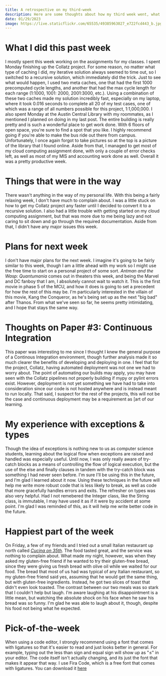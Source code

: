 ```yaml
---
title: A retrospective on my third-week
description: Here are some thoughts about how my third week went, what I'm looking forward to in the future and some of my favorite things from the week.
date: 01/29/2023
image: https://live.staticflickr.com/65535/49385963027_e722fcd443_b.jpg
---
```


# What I did this past week

I mostly spent this week working on the assignments for my classes. I spent Monday finishing up the Collatz project. For some reason, no matter what type of caching I did, my iterative solution always seemed to time out, so I switched to a recursive solution, which immediately did the trick. Just to see what would happen, I used two meta caches, one that had the first 1000 precomputed cycle lengths, and another that had the max cycle length for each range (1:1000, 1001: 2000, 2001:3000, etc.). Using a combination of these two caches made my solution incredibly fast, especially on my laptop, where it took 0.016 seconds to complete all 20 of my test cases, one of which was a range of all numbers possible for this project, 1:1,000,000. I also spent Monday at the Austin Central Library with my roommates, as I mentioned I planned on doing in my last post. The entire building is really pretty and is such a wonderful place to get work done. With 6 floors of open space, you're sure to find a spot that you like. I highly recommend going if you're able to make the bus ride out there from campus. Unfortunately, I once again forgot to take pictures so at the top is a picture of the library that I found online. Aside from that, I managed to get most of my cloud computing assignment done, with only a couple of error checks left, as well as most of my MIS and accounting work done as well. Overall it was a pretty productive week.

# Things that were in the way

There wasn't anything in the way of my personal life. With this being a fairly relaxing week, I don't have much to complain about. I was a little stuck on how to get my Collatz project any faster until I decided to convert it to a recursive solution. I also had a little trouble with getting started on my cloud computing assignment, but that was more due to me being lazy and not caring to sit down and go through the required documentation. Aside from that, I didn't have any major issues this week.

# Plans for next week

I don't have major plans for the next week. I imagine it's going to be fairly similar to this week, though I am a little ahead with my work so I might use the free time to start on a personal project of some sort. *Antman and the Wasp: Quantumania* comes out in theaters this week, and being the Marvel and DC fanboy that I am, I absolutely cannot wait to watch it. This is the first movie in phase 5 of the MCU, and how it does is going to set a precedent for how the rest of this may be. I'm particularly interested in the villain of this movie, Kang the Conqueror, as he's being set up as the next "big bad" after Thanos. From what we've seen so far, he seems pretty intimidating, and I hope that stays the same way.

# Thoughts on Paper #3: Continuous Integration

This paper was interesting to me since I thought I knew the general purpose of a Continous Integration environment, though further analysis made it so much clearer the benefits of developing and deploying in one. I feel that for the project, Collatz, having automated deployment was not one we had to worry about. The point of automating our builds may apply, you may have seen with the Collatz pipelines not properly building if mypy or pylint errors exist. However, deployment is not yet something we have had to take into consideration since our code is not hosted anywhere and is instead meant to run locally. That said, I suspect for the rest of the projects, this will not be the case and continuous deployment may be a requirement as [art of our learning.

# My experience with exceptions & types

Though the idea of exceptions is nothing new to us as computer science students, learning about the logical flow when exceptions are raised and handled was especially useful. Until now, I was only really aware of try-catch blocks as a means of controlling the flow of logical execution, but the use of the else and finally clauses in tandem with the try-catch block was something I had never seen before. I'm sure I'll be using this in the future, and I'm glad I learned about it now. Using these techniques in the future will help me write more robust code that is less likely to break, as well as code that more gracefully handles errors and exits. The refresher on types was also very helpful. Had I not remebered the Integer class, like the String class, is immutable, I may have used it as if it were by accident at some point. I'm glad I was reminded of this, as it will help me write better code in the future.

# Happiest part of the week

On Friday, a few of my friends and I tried out a small Italian restaurant up north called [*Cucina on 35th*](https://cucina35.com/). The food tasted great, and the service was nothing to complain about. What made my night, however, was when they asked my gluten-free friend if he wanted to try their gluten-free bread, since they were giving us fresh bread with olive oil while we waited for our food. The bread that most of us had was typical of any Italian restaurant, so my gluten-free friend said yes, assuming that he would get the same thing, but with gluten-free ingredients. Instead, he got two slices of toast that didn't even look toasted. The contrast between our two meals was so stark that I couldn't help but laugh. I'm aware laughing at his disappointment is a little mean, but watching the absolute shock on his face when he saw his bread was so funny. I'm glad he was able to laugh about it, though, despite his food not being what he expected.

# Pick-of-the-week

When using a code editor, I strongly recommend using a font that comes with ligatures so that it's easier to read and just looks better in general. For example, typing out the less than sign and equal sign will show up as "≤" in your editor. The code itself isn't actually changing, and its just the font that makes it appear that way. I use Fira Code, which is a free font that comes with ligatures.  You can download it [here](https://github.com/tonsky/FiraCode)